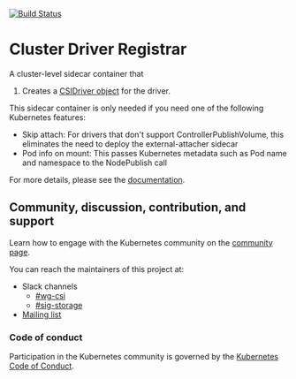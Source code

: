 [![Build Status](https://travis-ci.org/kubernetes-csi/driver-registrar.svg?branch=master)](https://travis-ci.org/kubernetes-csi/driver-registrar)

# Cluster Driver Registrar

A cluster-level sidecar container that

1. Creates a [CSIDriver
   object](https://github.com/kubernetes/kubernetes/blob/master/staging/src/k8s.io/csi-api/pkg/crd/manifests/csidriver.yaml)
   for the driver.

This sidecar container is only needed if you need one of the following Kubernetes
features:

* Skip attach: For drivers that don't support ControllerPublishVolume, this
  eliminates the need to deploy the external-attacher sidecar
* Pod info on mount: This passes Kubernetes metadata such as Pod name and
  namespace to the NodePublish call

For more details, please see the
[documentation](https://kubernetes-csi.github.io/docs/Setup.html#csidriver-custom-resource-alpha).

## Community, discussion, contribution, and support

Learn how to engage with the Kubernetes community on the [community page](http://kubernetes.io/community/).

You can reach the maintainers of this project at:

* Slack channels
  * [#wg-csi](https://kubernetes.slack.com/messages/wg-csi)
  * [#sig-storage](https://kubernetes.slack.com/messages/sig-storage)
* [Mailing list](https://groups.google.com/forum/#!forum/kubernetes-sig-storage)

### Code of conduct

Participation in the Kubernetes community is governed by the [Kubernetes Code of Conduct](code-of-conduct.md).
